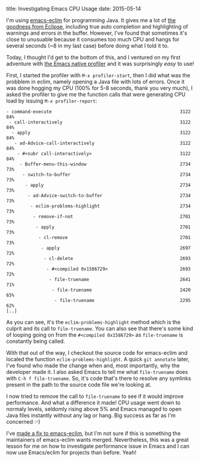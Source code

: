 title: Investigating Emacs CPU Usage
date: 2015-05-14

I'm using [emacs-eclim](https://github.com/senny/emacs-eclim) for
programming Java. It gives me a lot of
[the goodness from Eclipse](http://skybert.net/emacs/java/), including
true auto completion and highlighting of warnings and errors in the
buffer. However, I've found that sometimes it's close to unusuable
because it consumes too much CPU and hangs for several seconds (~8 in
my last case) before doing what I told it to.

Today, I thought I'd get to the bottom of this, and I ventured on my
first adventure with
[the Emacs native profiler](http://www.emacswiki.org/emacs/EmacsNativeProfiler)
and it was surprisingly *easy* to use!

First, I started the profiler with `M-x profiler-start`, then I did
what was the probblem in eclim, namely opening a Java file with lots
of errors. Once it was done hogging my CPU (100% for 5-8 seconds,
thank you very much), I asked the profiler to give me the function
calls that were generating CPU load by issuing `M-x profiler-report`:

```
- command-execute                                                3122  84%
 - call-interactively                                            3122  84%
  - apply                                                        3122  84%
   - ad-Advice-call-interactively                                3122  84%
    - #<subr call-interactively>                                 3122  84%
     - Buffer-menu-this-window                                   2734  73%
      - switch-to-buffer                                         2734  73%
       - apply                                                   2734  73%
        - ad-Advice-switch-to-buffer                             2734  73%
         - eclim-problems-highlight                              2734  73%
          - remove-if-not                                        2701  73%
           - apply                                               2701  73%
            - cl-remove                                          2701  73%
             - apply                                             2697  72%
              - cl-delete                                        2693  72%
               - #<compiled 0x1586729>                           2693  72%
                - file-truename                                  2641  71%
                 - file-truename                                 2420  65%
                  - file-truename                                2295  62%
[..]
```

As you can see, it's the `eclim-problems-highlight` method which is
the culprit and its call to `file-truename`. You can also see that
there's some kind of looping going on from the `#<compiled 0x1586729>`
as `file-truename` is constantly being called.

With that out of the way, I checkout the source code for emacs-eclim
and localed the function `eclim-problems-highlight`. A quick `git
annotate` later, I've found who made the change when and, most
importantly, why the developer made it. I also asked Emacs to tell me
what `file-truename` does with `C-h f file-truename`. So, it's code
that's there to resolve any symlinks present in the path to the source
code file we're looking at.

I now tried to remove the call to `file-truename` to see if it would
improve performance. And what a difference it made! CPU usage went
down to normaly levels, seldomly rising above 5% and Emacs managed to
open Java files instantly without any lag or hang. Big success as far
as I'm concerned :-)

I've
[made a fix to emacs-eclim](https://github.com/skybert/emacs-eclim/commit/0a36e29e1d1dd4863e38525c9f9f77722363e6ba),
but I'm not sure if this is something the maintainers of emacs-eclim
wants merged. Nevertheless, this was a great lesson for me on how to
investigate performance issue in Emacs and I can now use Emacs/eclim
for projects than before. Yeah!

